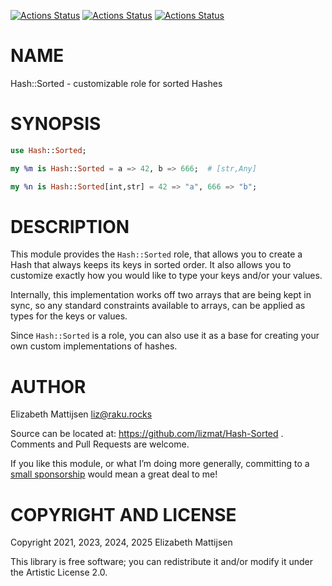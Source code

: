 [![Actions Status](https://github.com/lizmat/Hash-Sorted/actions/workflows/linux.yml/badge.svg)](https://github.com/lizmat/Hash-Sorted/actions) [![Actions Status](https://github.com/lizmat/Hash-Sorted/actions/workflows/macos.yml/badge.svg)](https://github.com/lizmat/Hash-Sorted/actions) [![Actions Status](https://github.com/lizmat/Hash-Sorted/actions/workflows/windows.yml/badge.svg)](https://github.com/lizmat/Hash-Sorted/actions)

NAME
====

Hash::Sorted - customizable role for sorted Hashes

SYNOPSIS
========

```raku
use Hash::Sorted;

my %m is Hash::Sorted = a => 42, b => 666;  # [str,Any]

my %n is Hash::Sorted[int,str] = 42 => "a", 666 => "b";
```

DESCRIPTION
===========

This module provides the `Hash::Sorted` role, that allows you to create a Hash that always keeps its keys in sorted order. It also allows you to customize exactly how you would like to type your keys and/or your values.

Internally, this implementation works off two arrays that are being kept in sync, so any standard constraints available to arrays, can be applied as types for the keys or values.

Since `Hash::Sorted` is a role, you can also use it as a base for creating your own custom implementations of hashes.

AUTHOR
======

Elizabeth Mattijsen <liz@raku.rocks>

Source can be located at: https://github.com/lizmat/Hash-Sorted . Comments and Pull Requests are welcome.

If you like this module, or what I’m doing more generally, committing to a [small sponsorship](https://github.com/sponsors/lizmat/) would mean a great deal to me!

COPYRIGHT AND LICENSE
=====================

Copyright 2021, 2023, 2024, 2025 Elizabeth Mattijsen

This library is free software; you can redistribute it and/or modify it under the Artistic License 2.0.

